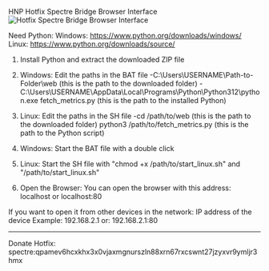 HNP Hotfix Spectre Bridge Browser Interface
![Hotfix Spectre Bridge Browser Interface](https://github.com/HNP-Hotfix/Spectre-SPR-Bridge-Browser-Interface/assets/173640092/1fa5d226-ee2f-43bd-8785-99286891c60c)


Need Python:
Windows: https://www.python.org/downloads/windows/
Linux: https://www.python.org/downloads/source/

1. Install Python and extract the downloaded ZIP file

2. Windows:
Edit the paths in the BAT file
-C:\Users\USERNAME\Path-to-Folder\web (this is the path to the downloaded folder)
-C:\Users\USERNAME\AppData\Local\Programs\Python\Python312\python.exe fetch_metrics.py (this is the path to the installed Python)

2. Linux:
Edit the paths in the SH file
-cd /path/to/web (this is the path to the downloaded folder)
python3 /path/to/fetch_metrics.py (this is the path to the Python script)

3. Windows:
Start the BAT file with a double click

3. Linux:
Start the SH file with "chmod +x /path/to/start_linux.sh" and "/path/to/start_linux.sh"


4. Open the Browser:
You can open the browser with this address: localhost or localhost:80

If you want to open it from other devices in the network: IP address of the device
Example: 192.168.2.1
or: 192.168.2.1:80

---

Donate Hotfix: spectre:qpamev6hcxkhx3x0vjaxmgnurszln88xrn67rxcswnt27jzyxvr9ymljr3hmx

